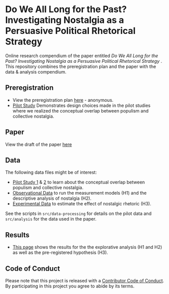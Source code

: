 # Do We All Long for the Past? Investigating Nostalgia as a Persuasive Political Rhetorical Strategy

Online research compendium of the paper entitled _Do We All Long for the Past? Investigating Nostalgia as a Persuasive Political Rhetorical Strategy_ . 
This repository combines the preregistration plan and the paper with the data &amp; analysis compendium.

## Preregistration
* View the preregistration plan [here](https://aspredicted.org/YST_2GH) - anonymous.
* [Pilot Study](src/data-processing/pilot_checks.md) Demonstrates design choices made in the pilot studies where we realized the conceptual overlap between populism and collective nostalgia.

## Paper
View the draft of the paper [here](report/draft.pdf)

## Data
The following data files might be of interest:

* [Pilot Study 1](data/intermediate/PS1.RData) &amp; [2](data/intermediate/PS2.RData) to learn about the conceptual overlap between populism and collective nostalgia.
* [Observational Data](data/intermediate/cleaned_obs_data.Rdata) to run the measurement models (H1) and the descriptive analysis of nostalgia (H2).
* [Experimental Data](data/intermediate/cleaned_experiment.Rdata) to estimate the effect of nostalgic rhetoric (H3).

See the scripts in `src/data-processing` for details on the pilot data and `src/analysis` for the data used in the paper.

## Results
* [This page](src/analysis/analysis.md) shows the results for the the explorative analysis (H1 and H2) as well as the pre-registered hypothesis (H3).

## Code of Conduct
Please note that this project is released with a [Contributor Code of Conduct](CONDUCT.md). By participating in this project you agree to abide by its terms.